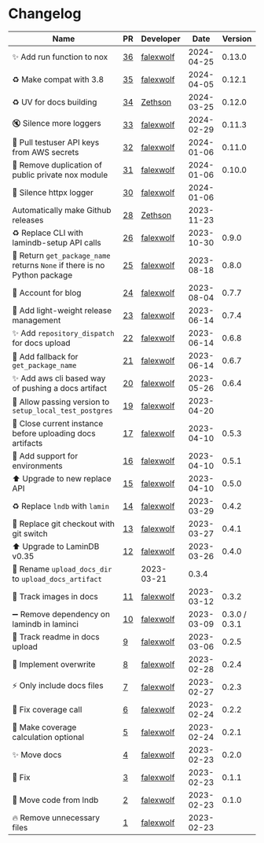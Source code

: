 # Changelog

<!-- prettier-ignore -->
Name | PR | Developer | Date | Version
--- | --- | --- | --- | ---
✨ Add run function to nox | [36](https://github.com/laminlabs/laminci/pull/36) | [falexwolf](https://github.com/falexwolf) | 2024-04-25 | 0.13.0
♻️ Make compat with 3.8 | [35](https://github.com/laminlabs/laminci/pull/35) | [falexwolf](https://github.com/falexwolf) | 2024-04-05 | 0.12.1
♻️ UV for docs building | [34](https://github.com/laminlabs/laminci/pull/34) | [Zethson](https://github.com/Zethson) | 2024-03-25 | 0.12.0
🔇 Silence more loggers | [33](https://github.com/laminlabs/laminci/pull/33) | [falexwolf](https://github.com/falexwolf) | 2024-02-29 | 0.11.3
🎨 Pull testuser API keys from AWS secrets | [32](https://github.com/laminlabs/laminci/pull/32) | [falexwolf](https://github.com/falexwolf) | 2024-01-06 | 0.11.0
🎨 Remove duplication of public private nox module | [31](https://github.com/laminlabs/laminci/pull/31) | [falexwolf](https://github.com/falexwolf) | 2024-01-06 | 0.10.0
🚸 Silence httpx logger | [30](https://github.com/laminlabs/laminci/pull/30) | [falexwolf](https://github.com/falexwolf) | 2024-01-06 |
Automatically make Github releases | [28](https://github.com/laminlabs/laminci/pull/28) | [Zethson](https://github.com/Zethson) | 2023-11-23 |
♻️ Replace CLI with lamindb-setup API calls | [26](https://github.com/laminlabs/laminci/pull/26) | [falexwolf](https://github.com/falexwolf) | 2023-10-30 | 0.9.0
🚸 Return `get_package_name` returns `None` if there is no Python package | [25](https://github.com/laminlabs/laminci/pull/25) | [falexwolf](https://github.com/falexwolf) | 2023-08-18 | 0.8.0
📝 Account for blog | [24](https://github.com/laminlabs/laminci/pull/24) | [falexwolf](https://github.com/falexwolf) | 2023-08-04 | 0.7.7
🚸 Add light-weight release management | [23](https://github.com/laminlabs/laminci/pull/23) | [falexwolf](https://github.com/falexwolf) | 2023-06-14 | 0.7.4
✨ Add `repository_dispatch` for docs upload | [22](https://github.com/laminlabs/laminci/pull/22) | [falexwolf](https://github.com/falexwolf) | 2023-06-14 | 0.6.8
🚸 Add fallback for `get_package_name` | [21](https://github.com/laminlabs/laminci/pull/21) | [falexwolf](https://github.com/falexwolf) | 2023-06-14 | 0.6.7
✨ Add aws cli based way of pushing a docs artifact | [20](https://github.com/laminlabs/laminci/pull/20) | [falexwolf](https://github.com/falexwolf) | 2023-05-26 | 0.6.4
🚸 Allow passing version to `setup_local_test_postgres` | [19](https://github.com/laminlabs/laminci/pull/19) | [falexwolf](https://github.com/falexwolf) | 2023-04-20 |
🚸 Close current instance before uploading docs artifacts | [17](https://github.com/laminlabs/laminci/pull/17) | [falexwolf](https://github.com/falexwolf) | 2023-04-10 | 0.5.3
🚸 Add support for environments | [16](https://github.com/laminlabs/laminci/pull/16) | [falexwolf](https://github.com/falexwolf) | 2023-04-10 | 0.5.1
⬆️ Upgrade to new replace API | [15](https://github.com/laminlabs/laminci/pull/15) | [falexwolf](https://github.com/falexwolf) | 2023-04-10 | 0.5.0
♻️ Replace `lndb` with `lamin` | [14](https://github.com/laminlabs/laminci/pull/14) | [falexwolf](https://github.com/falexwolf) | 2023-03-29 | 0.4.2
🚸 Replace git checkout with git switch | [13](https://github.com/laminlabs/laminci/pull/13) | [falexwolf](https://github.com/falexwolf) | 2023-03-27 | 0.4.1
⬆️ Upgrade to LaminDB v0.35 | [12](https://github.com/laminlabs/laminci/pull/12) | [falexwolf](https://github.com/falexwolf) | 2023-03-26 | 0.4.0
🚚 Rename `upload_docs_dir` to `upload_docs_artifact` |  | 2023-03-21 | 0.3.4
🍱 Track images in docs | [11](https://github.com/laminlabs/laminci/pull/11) | [falexwolf](https://github.com/falexwolf) | 2023-03-12 | 0.3.2
➖ Remove dependency on lamindb in laminci | [10](https://github.com/laminlabs/laminci/pull/10) | [falexwolf](https://github.com/falexwolf) | 2023-03-09 | 0.3.0 / 0.3.1
🍱 Track readme in docs upload | [9](https://github.com/laminlabs/laminci/pull/9) | [falexwolf](https://github.com/falexwolf) | 2023-03-06 | 0.2.5
🐛 Implement overwrite | [8](https://github.com/laminlabs/laminci/pull/8) | [falexwolf](https://github.com/falexwolf) | 2023-02-28 | 0.2.4
:zap: Only include docs files | [7](https://github.com/laminlabs/laminci/pull/7) | [falexwolf](https://github.com/falexwolf) | 2023-02-27 | 0.2.3
🐛 Fix coverage call | [6](https://github.com/laminlabs/laminci/pull/6) | [falexwolf](https://github.com/falexwolf) | 2023-02-24 | 0.2.2
🚸 Make coverage calculation optional | [5](https://github.com/laminlabs/laminci/pull/5) | [falexwolf](https://github.com/falexwolf) | 2023-02-24 | 0.2.1
✨ Move docs | [4](https://github.com/laminlabs/laminci/pull/4) | [falexwolf](https://github.com/falexwolf) | 2023-02-23 | 0.2.0
🐛 Fix | [3](https://github.com/laminlabs/laminci/pull/3) | [falexwolf](https://github.com/falexwolf) | 2023-02-23 | 0.1.1
🚚 Move code from lndb | [2](https://github.com/laminlabs/laminci/pull/2) | [falexwolf](https://github.com/falexwolf) | 2023-02-23 | 0.1.0
🔥 Remove unnecessary files | [1](https://github.com/laminlabs/laminci/pull/1) | [falexwolf](https://github.com/falexwolf) | 2023-02-23 |
